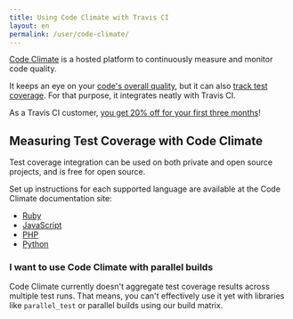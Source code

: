 ```yaml
---
title: Using Code Climate with Travis CI
layout: en
permalink: /user/code-climate/
---
```


[Code Climate](https://www.codeclimate.com) is a hosted platform to continuously
measure and monitor code quality.

It keeps an eye on your [code's overall quality](https://codeclimate.com/tour),
but it can also [track test
coverage](https://codeclimate.com/tour/test-coverage). For that purpose, it
integrates neatly with Travis CI.

As a Travis CI customer, [you get 20% off for your first three
months](https://codeclimate.com/partners/travisci)!

## Measuring Test Coverage with Code Climate

Test coverage integration can be used on both private and open source projects,
and is free for open source.

Set up instructions for each supported language are available at the Code
Climate documentation site:

- [Ruby](https://docs.codeclimate.com/v1.0/docs/travis-ci-ruby-test-coverage)
- [JavaScript](https://docs.codeclimate.com/v1.0/docs/travis-ci-javascript-test-coverage)
- [PHP](https://docs.codeclimate.com/v1.0/docs/travis-ci-php-test-coverage)
- [Python](https://docs.codeclimate.com/v1.0/docs/travis-ci-php-test-coverage)

### I want to use Code Climate with parallel builds

Code Climate currently doesn't aggregate test coverage results across multiple
test runs. That means, you can't effectively use it yet with libraries like
`parallel_test` or parallel builds using our build matrix.
